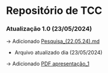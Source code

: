 # Repositório de TCC
### Atualização 1.0 (23/05/2024)
-> Adicionado [Pesquisa_(22.05.24).md](https://github.com/AntonioN-pro/TCC/blob/main/DATAbank/Pesquisa_(22.05.24).md)
* Arquivo atualizado dia (23/05/2024)
 
-> Adicionado [PDF apresentação_1](https://github.com/AntonioN-pro/TCC/blob/main/DATAbank/Arquivos/Pdf_intro_apresent/Apresentação%20de%20Introdução%20do%20assunto.pdf)
